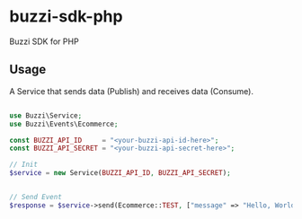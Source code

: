# buzzi-sdk-php
Buzzi SDK for PHP

## Usage

A Service that sends data (Publish) and receives data (Consume).

```php

use Buzzi\Service;
use Buzzi\Events\Ecommerce;

const BUZZI_API_ID     = "<your-buzzi-api-id-here>";
const BUZZI_API_SECRET = "<your-buzzi-api-secret-here>";

// Init
$service = new Service(BUZZI_API_ID, BUZZI_API_SECRET);


// Send Event
$response = $service->send(Ecommerce::TEST, ["message" => "Hello, World", "timestamp" => date(DATE_ATOM)]);


```